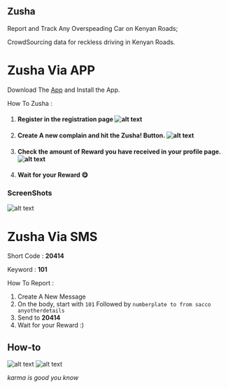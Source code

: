 ## Zusha
Report and Track Any Overspeading Car on Kenyan Roads;

CrowdSourcing data for reckless driving in Kenyan Roads.

Zusha Via APP
=====================

Download The [App](https://github.com/denzelwamburu/zushaapp/blob/master/apk/Zusha.apk) and Install the App.

How To Zusha :

1. #### Register in the registration page ![alt text](https://raw.githubusercontent.com/denzelwamburu/zushaapp/master/pics/zusha6.png "Body")

2. #### Create A new complain and hit the Zusha! Button. ![alt text](https://raw.githubusercontent.com/denzelwamburu/zushaapp/master/pics/zusha2.png "Body")

3. #### Check the amount of Reward you have received in your profile page. ![alt text](https://raw.githubusercontent.com/denzelwamburu/zushaapp/master/pics/zusha3.png "Body")

4. #### Wait for your Reward  :yum:


### ScreenShots

![alt text](https://raw.githubusercontent.com/denzelwamburu/zushaapp/master/pics/zusha4.png)

Zusha Via SMS
=====================

Short Code : **20414**

Keyword : **101**

How To Report :

1. Create A New Message
2. On the body, start with `101` Followed by `numberplate to from sacco anyotherdetails`
3. Send to **20414**
4. Wait for your Reward :)

## How-to
![alt text](https://raw.githubusercontent.com/denzelwamburu/zushaserver/master/pics/one.png "Body")
![alt text](https://raw.githubusercontent.com/denzelwamburu/zushaserver/master/pics/two.png "Sent image")



_karma is good you know_

